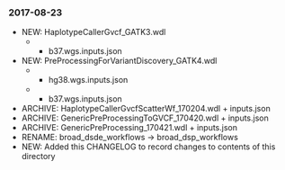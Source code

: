 ### 2017-08-23 
 
- NEW: HaplotypeCallerGvcf_GATK3.wdl
  - + b37.wgs.inputs.json
- NEW: PreProcessingForVariantDiscovery_GATK4.wdl 
  - + hg38.wgs.inputs.json 
  - + b37.wgs.inputs.json
- ARCHIVE: HaplotypeCallerGvcfScatterWf_170204.wdl + inputs.json
- ARCHIVE: GenericPreProcessingToGVCF_170420.wdl + inputs.json
- ARCHIVE: GenericPreProcessing_170421.wdl + inputs.json
- RENAME: broad_dsde_workflows -> broad_dsp_workflows
- NEW: Added this CHANGELOG to record changes to contents of this directory